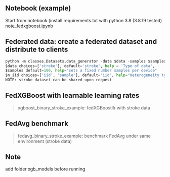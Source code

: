 ## Notebook (example) 
Start from notebook (install requirements.txt with python 3.8 (3.8.19 tested)
note_fedxgboost.ipynb

## Federated data: create a federated dataset and distribute to clients 
```python
python -m classes.Datasets.data_generator -data $data -samples $samples -data $data -niid $n_iid -alpha 0.1
$data choices=['stroke'], default='stroke', help = 'Type of data',
$samples default=100, help="sets a fixed number samples per device"
$n_iid choices=['iid', 'sample'], default='iid', help="Heterogeneity type"
NOTE: stroke dataset can be shared upon request
```
## FedXGBoost with learnable learning rates 
> xgboost_binary_stroke_example: fedXGBoostllr with stroke data

## FedAvg benchmark
> fedavg_binary_stroke_example: benchmark FedAvg under same environment (stroke data)

## Note
add folder xgb_models before running
